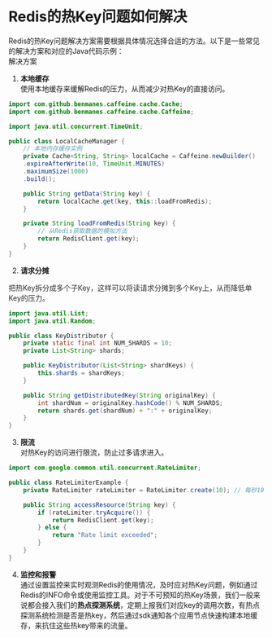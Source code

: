 # Redis的热Key问题如何解决

Redis的热Key问题解决方案需要根据具体情况选择合适的方法。以下是一些常见的解决方案和对应的Java代码示例：  
解决方案

1. **本地缓存**  
使用本地缓存来缓解Redis的压力，从而减少对热Key的直接访问。

```java
import com.github.benmanes.caffeine.cache.Cache;  
import com.github.benmanes.caffeine.cache.Caffeine;  

import java.util.concurrent.TimeUnit;  

public class LocalCacheManager {  
    // 本地内存缓存实例  
    private Cache<String, String> localCache = Caffeine.newBuilder()  
    .expireAfterWrite(10, TimeUnit.MINUTES)  
    .maximumSize(1000)  
    .build();  

    public String getData(String key) {  
        return localCache.get(key, this::loadFromRedis);  
    }  

    private String loadFromRedis(String key) {  
        // 从Redis获取数据的模拟方法  
        return RedisClient.get(key);  
    }  
}
```

2. **请求分摊**

<font style="color:rgba(0, 0, 0, 0.82);">把热Key拆分成多个子Key，这样可以将读请求分摊到多个Key上，从而降低单Key的压力。</font>

```java
import java.util.List;  
import java.util.Random;  

public class KeyDistributor {  
    private static final int NUM_SHARDS = 10;  
    private List<String> shards;  

    public KeyDistributor(List<String> shardKeys) {  
        this.shards = shardKeys;  
    }  

    public String getDistributedKey(String originalKey) {  
        int shardNum = originalKey.hashCode() % NUM_SHARDS;  
        return shards.get(shardNum) + ":" + originalKey;  
    }  
} 
```

3. **限流**  
对热Key的访问进行限流，防止过多请求进入。

```java
import com.google.common.util.concurrent.RateLimiter;  

public class RateLimiterExample {  
    private RateLimiter rateLimiter = RateLimiter.create(10); // 每秒10个请求  

    public String accessResource(String key) {  
        if (rateLimiter.tryAcquire()) {  
            return RedisClient.get(key);  
        } else {  
            return "Rate limit exceeded";  
        }  
    }  
}
```

4. **监控和报警**  
通过设置监控来实时观测Redis的使用情况，及时应对热Key问题，例如通过Redis的INFO命令或使用监控工具。对于不可预知的热Key场景，我们一般来说都会接入我们的**热点探测系统**，定期上报我们对应key的调用次数，有热点探测系统检测是否是热key，然后通过sdk通知各个应用节点快速构建本地缓存，来抗住这些热key带来的流量。
